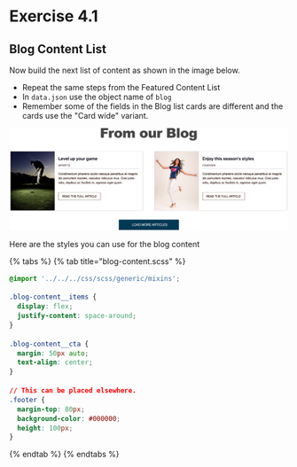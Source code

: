 # Exercise 4.1

## Blog Content List

Now build the next list of content as shown in the image below.

* Repeat the same steps from the Featured Content List
* In `data.json` use the object name of `blog`
* Remember some of the fields in the Blog list cards are different and the cards use the "Card wide" variant.

![Our Blog List](../../.gitbook/assets/components-for-beginners-blog.png)

Here are the styles you can use for the blog content

{% tabs %}
{% tab title="blog-content.scss" %}
```css
@import '../../../css/scss/generic/mixins';

.blog-content__items {
  display: flex;
  justify-content: space-around;
}

.blog-content__cta {
  margin: 50px auto;
  text-align: center;
}

// This can be placed elsewhere.
.footer {
  margin-top: 80px;
  background-color: #000000;
  height: 100px;
}
```
{% endtab %}
{% endtabs %}

